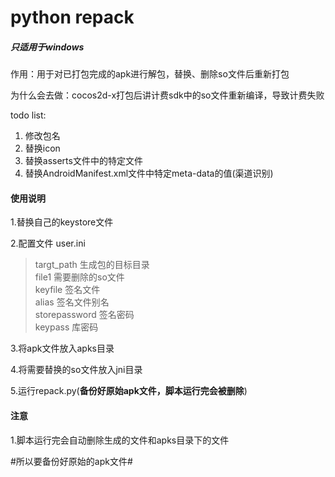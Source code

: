 # python repack #

##### 只适用于windows #####

作用：用于对已打包完成的apk进行解包，替换、删除so文件后重新打包

为什么会去做：cocos2d-x打包后讲计费sdk中的so文件重新编译，导致计费失败

todo list:<br/>
1. 修改包名<br/>
2. 替换icon<br/>
3. 替换asserts文件中的特定文件<br/>
4. 替换AndroidManifest.xml文件中特定meta-data的值(渠道识别)

#### 使用说明 ####

1.替换自己的keystore文件


2.配置文件 user.ini<br/>
>targt_path 生成包的目标目录<br/>
>file1 需要删除的so文件<br/>
>keyfile 签名文件<br/>
>alias 签名文件别名<br/>
>storepassword 签名密码<br/>
>keypass 库密码<br/>

3.将apk文件放入apks目录

4.将需要替换的so文件放入jni目录

5.运行repack.py(**备份好原始apk文件，脚本运行完会被删除**)

#### 注意 ####

1.脚本运行完会自动删除生成的文件和apks目录下的文件

#所以要备份好原始的apk文件#